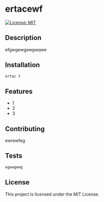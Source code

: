 
# ertacewf
[![License: MIT](https://img.shields.io/badge/License-MIT-yellow.svg)](https://opensource.org/licenses/MIT)

## Description
efgwgewgewgwqwe

## Installation
```bash
ertac t
```

## Features
- 1
- 2
- 3

## Contributing
ewrewfeg

## Tests
```bash
egewgewg
```

## License
This project is licensed under the MIT License.
